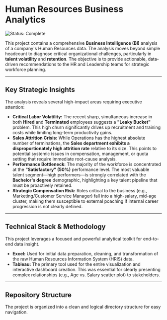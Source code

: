 # Human Resources Business Analytics

![Status: Complete](https://img.shields.io/badge/Status-Complete-green)

This project contains a comprehensive **Business Intelligence (BI)** analysis of a company's Human Resources data. The analysis moves beyond simple headcount to diagnose critical organizational challenges, particularly in **talent volatility** and **retention**. The objective is to provide actionable, data-driven recommendations to the HR and Leadership teams for strategic workforce planning.

---

## **Key Strategic Insights**

The analysis reveals several high-impact areas requiring executive attention:

* **Critical Labor Volatility:** The recent sharp, simultaneous increase in both **Hired** and **Terminated** employees suggests a **"Leaky Bucket"** problem. This high churn significantly drives up recruitment and training costs while limiting long-term productivity gains.
* **Sales Attrition Crisis:** While Operations has the highest absolute number of terminations, the **Sales department exhibits a disproportionately high attrition rate** relative to its size. This points to potential systemic issues in compensation, management, or quota setting that require immediate root-cause analysis.
* **Performance Bottleneck:** The majority of the workforce is concentrated at the **"Satisfactory" (50%)** performance level. The most valuable talent segment—high performers—is strongly correlated with the **Bachelor's degree** demographic, highlighting a key talent pipeline that must be proactively retained.
* **Strategic Compensation Risk:** Roles critical to the business (e.g., Marketing/Customer Service Manager) fall into a high-salary, mid-age cluster, making them susceptible to external poaching if internal career progression is not clearly defined.

---

## **Technical Stack & Methodology**

This project leverages a focused and powerful analytical toolkit for end-to-end data insight.

* **Excel:** Used for initial data preparation, cleaning, and transformation of the raw Human Resources Information System (HRIS) data.
* **Tableau:** The primary tool used for the entire visualization and interactive dashboard creation. This was essential for clearly presenting complex relationships (e.g., Age vs. Salary scatter plot) to stakeholders.

---

## **Repository Structure**

The project is organized into a clean and logical directory structure for easy navigation.

